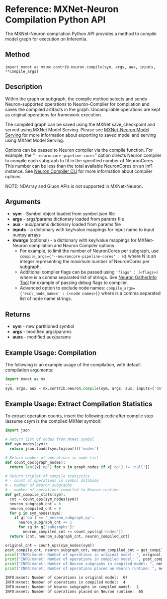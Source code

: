 # Reference: MXNet-Neuron Compilation Python API

The MXNet-Neuron compilation Python API provides a method to compile model graph for execution on Inferentia.

## Method

`import mxnet as mx`
`mx.contrib.neuron.compile(sym, args, aux, inputs, **compile_args)`

## Description

Within the graph or subgraph, the compile method selects and sends Neuron-supported operations to Neuron-Compiler for compilation and saves the compiled artifacts in the graph. Uncompilable operations are kept as original operations for framework execution.

The compiled graph can be saved using the MXNet save_checkpoint and served using MXNet Model Serving. Please see [MXNet-Neuron Model Serving](./tutorial-model-serving.md) for more information about exporting to saved model and serving using MXNet Model Serving.

Options can be passed to Neuron compiler via the compile function. For example, the “`--neuroncore-pipeline-cores`” option directs Neuron compiler to compile each subgraph to fit in the specified number of NeuronCores. This number can be less than the total available NeuronCores on an Inf1 instance. See [Neuron Compiler CLI](../neuron-cc/command-line-reference.md) for more information about compiler options.

NOTE: NDArray and Gluon APIs is not supported in MXNet-Neuron.

## Arguments

* **sym** - Symbol object loaded from symbol.json file
* **args** - args/params dictionary loaded from params file
* **aux** - aux/params dictionary loaded from params file
* **inputs** - a dictionary with key/value mappings for input name to input numpy arrays
* **kwargs** (optional) - a dictionary with key/value mappings for MXNet-Neuron compilation and Neuron Compiler options.
  * For example, to limit the number of NeuronCores per subgraph, use `compile_args={'--neuroncore-pipeline-cores' : N}` where N is an integer representing the maximum number of NeuronCores per subgraph.
  * Additional compiler flags can be passed using `'flags' : [<flags>]` where <flags> is a comma separated list of strings. See [Neuron GatherInfo Tool](../neuron-tools/tutorial-neuron-gatherinfo.md) for example of passing debug flags to compiler.
  * Advanced option to exclude node names: `compile_args={'excl_node_names' : [<node names>]}` where <node names> is a comma separated list of node name strings.

## Returns

* **sym**  - new partitioned symbol
* **args** - modified args/params
* **auxs** - modified aux/params

## Example Usage: Compilation

The following is an example usage of the compilation, with default compilation arguments:

```python
import mxnet as mx
...
sym, args, aux = mx.contrib.neuron.compile(sym, args, aux, inputs={'data' : img})
```

## Example Usage: Extract Compilation Statistics

To extract operation counts, insert the following code after compile step (assume csym is the compiled MXNet symbol):

```python
import json

# Return list of nodes from MXNet symbol
def sym_nodes(sym):
  return json.loads(sym.tojson())['nodes']

# Return number of operations in node list  
def count_ops(graph_nodes):
  return len([x['op'] for x in graph_nodes if x['op'] != 'null'])

# Return triplet of compile statistics
# - count of operations in symbol database
# - number of Neuron subgraphs
# - number of operations compiled to Neuron runtime  
def get_compile_stats(sym):
  cnt = count_ops(sym_nodes(sym))
  neuron_subgraph_cnt = 0
  neuron_compiled_cnt = 0
  for g in sym_nodes(sym):
    if g['op'] == '_neuron_subgraph_op':
      neuron_subgraph_cnt += 1
      for sg in g['subgraphs']:
        neuron_compiled_cnt += count_ops(sg['nodes'])
  return (cnt, neuron_subgraph_cnt, neuron_compiled_cnt)

original_cnt = count_ops(sym_nodes(sym))
post_compile_cnt, neuron_subgraph_cnt, neuron_compiled_cnt = get_compile_stats(csym)
print("INFO:mxnet: Number of operations in original model: ", original_cnt)
print("INFO:mxnet: Number of operations in compiled model: ", post_compile_cnt)
print("INFO:mxnet: Number of Neuron subgraphs in compiled model: ", neuron_subgraph_cnt)
print("INFO:mxnet: Number of operations placed on Neuron runtime: ", neuron_compiled_cnt)
```

```bash
INFO:mxnet: Number of operations in original model:  67
INFO:mxnet: Number of operations in compiled model:  4
INFO:mxnet: Number of Neuron subgraphs in compiled model:  2
INFO:mxnet: Number of operations placed on Neuron runtime:  65
```
